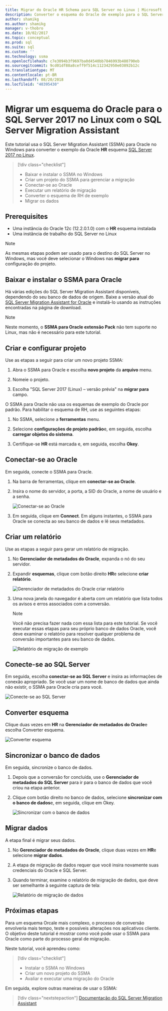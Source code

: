 ```yaml
---
title: Migrar do Oracle HR Schema para SQL Server no Linux | Microsoft Docs
description: Converter o esquema do Oracle de exemplo para o SQL Server no Linux
author: shamikg
ms.author: shamikg
manager: v-thobro
ms.date: 10/02/2017
ms.topic: conceptual
ms.prod: sql
ms.suite: sql
ms.custom: ''
ms.technology: ssma
ms.openlocfilehash: c7e3094b3f9697ba0d4540bb7846993b480790eb
ms.sourcegitcommit: 9cd01df88a8ceff9f514c112342950e03892b12c
ms.translationtype: MT
ms.contentlocale: pt-BR
ms.lasthandoff: 08/20/2018
ms.locfileid: "40395430"
---
```

# <a name="migrate-an-oracle-schema-to-sql-server-2017-on-linux-with-the-sql-server-migration-assistant"></a>Migrar um esquema do Oracle para o SQL Server 2017 no Linux com o SQL Server Migration Assistant

Este tutorial usa o SQL Server Migration Assistant (SSMA) para Oracle no Windows para converter o exemplo da Oracle **HR** esquema [SQL Server 2017 no Linux](../../linux/sql-server-linux-overview.md).

> [!div class="checklist"]
> * Baixar e instalar o SSMA no Windows
> * Criar um projeto do SSMA para gerenciar a migração
> * Conectar-se ao Oracle
> * Executar um relatório de migração
> * Converter o esquema de RH de exemplo
> * Migrar os dados

## <a name="prerequisites"></a>Prerequisites

- Uma instância do Oracle 12c (12.2.0.1.0) com o **HR** esquema instalada
- Uma instância de trabalho do SQL Server no Linux

> [!NOTE]
> As mesmas etapas podem ser usado para o destino do SQL Server no Windows, mas você deve selecionar o Windows nas **migrar para** configuração do projeto.

## <a name="download-and-install-ssma-for-oracle"></a>Baixar e instalar o SSMA para Oracle

Há várias edições do SQL Server Migration Assistant disponíveis, dependendo do seu banco de dados de origem.  Baixe a versão atual do [SQL Server Migration Assistant for Oracle](http://aka.ms/ssmafororacle) e instalá-lo usando as instruções encontradas na página de download.

> [!NOTE]
> Neste momento, o **SSMA para Oracle extensão Pack** não tem suporte no Linux, mas não é necessário para este tutorial.

## <a name="create-and-set-up-project"></a>Criar e configurar projeto

Use as etapas a seguir para criar um novo projeto SSMA:

1. Abra o SSMA para Oracle e escolha **novo projeto** da **arquivo** menu.

1. Nomeie o projeto.

1. Escolha "SQL Server 2017 (Linux) – versão prévia" na **migrar para** campo.

O SSMA para Oracle não usa os esquemas de exemplo do Oracle por padrão. Para habilitar o esquema de RH, use as seguintes etapas:

1. No SSMA, selecione a **ferramentas** menu.

1. Selecione **configurações de projeto padrão**e, em seguida, escolha **carregar objetos do sistema**.

1. Certifique-se **HR** está marcada e, em seguida, escolha **Okey**.

## <a name="connect-to-oracle"></a>Conectar-se ao Oracle

Em seguida, conecte o SSMA para Oracle.

1. Na barra de ferramentas, clique em **conectar-se ao Oracle**.

1. Insira o nome do servidor, a porta, a SID do Oracle, a nome de usuário e a senha.

   ![Conectar-se ao Oracle](./media/sql-server-linux-convert-from-oracle/ConnectToOracle.png)

1. Em seguida, clique em **Connect**. Em alguns instantes, o SSMA para Oracle se conecta ao seu banco de dados e lê seus metadados.

## <a name="create-a-report"></a>Criar um relatório

Use as etapas a seguir para gerar um relatório de migração.

1. No **Gerenciador de metadados do Oracle**, expanda o nó do seu servidor.

1. Expandir **esquemas**, clique com botão direito **HR**e selecione **criar relatório**.

   ![Gerenciador de metadados do Oracle criar relatório](./media/sql-server-linux-convert-from-oracle/CreateReport.png)

1. Uma nova janela do navegador é aberta com um relatório que lista todos os avisos e erros associados com a conversão.

   > [!NOTE]
   > Você não precisa fazer nada com essa lista para este tutorial. Se você executar essas etapas para seu próprio banco de dados Oracle, você deve examinar o relatório para resolver qualquer problema de conversão importantes para seu banco de dados.

   ![Relatório de migração de exemplo](./media/sql-server-linux-convert-from-oracle/SSMAReport.png)

## <a name="connect-to-sql-server"></a>Conecte-se ao SQL Server

Em seguida, escolha **conectar-se ao SQL Server** e insira as informações de conexão apropriado.  Se você usar um nome de banco de dados que ainda não existir, o SSMA para Oracle cria para você.

![Conecte-se ao SQL Server](./media/sql-server-linux-convert-from-oracle/ConnectToSQLServer.png)

## <a name="convert-schema"></a>Converter esquema

Clique duas vezes em **HR** na **Gerenciador de metadados do Oracle**e escolha Converter esquema.

![Converter esquema](./media/sql-server-linux-convert-from-oracle/ConvertSchema.png)

## <a name="synchronize-database"></a>Sincronizar o banco de dados

Em seguida, sincronize o banco de dados.

1. Depois que a conversão for concluída, use o **Gerenciador de metadados do SQL Server** para ir para o banco de dados que você criou na etapa anterior.

1. Clique com botão direito no banco de dados, selecione **sincronizar com o banco de dados**e, em seguida, clique em Okey.

   ![Sincronizar com o banco de dados](./media/sql-server-linux-convert-from-oracle/SynchronizeWithDatabase.png)

## <a name="migrate-data"></a>Migrar dados

A etapa final é migrar seus dados.

1. No **Gerenciador de metadados do Oracle**, clique duas vezes em **HR**e selecione **migrar dados**.

1. A etapa de migração de dados requer que você insira novamente suas credenciais do Oracle e SQL Server.

1. Quando terminar, examine o relatório de migração de dados, que deve ser semelhante à seguinte captura de tela:

   ![Relatório de migração de dados](./media/sql-server-linux-convert-from-oracle/DataMigrationReport.png)

## <a name="next-steps"></a>Próximas etapas

Para um esquema Orcale mais complexo, o processo de conversão envolveria mais tempo, teste e possíveis alterações nos aplicativos cliente. O objetivo deste tutorial é mostrar como você pode usar o SSMA para Oracle como parte do processo geral de migração.

Neste tutorial, você aprendeu como:
> [!div class="checklist"]
> * Instalar o SSMA no Windows
> * Criar um novo projeto do SSMA
> * Avaliar e executar uma migração do Oracle

Em seguida, explore outras maneiras de usar o SSMA:

> [!div class="nextstepaction"]
>[Documentação do SQL Server Migration Assistant](../sql-server-migration-assistant.md)
